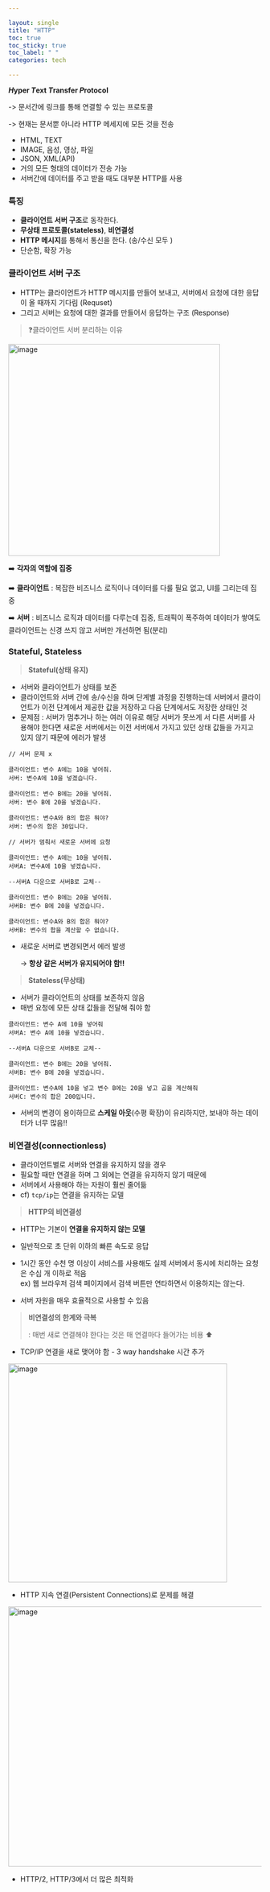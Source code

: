 ```yaml
---

layout: single
title: "HTTP"
toc: true
toc_sticky: true
toc_label: " "
categories: tech

---
```


***H*yper *T*ext *T*ransfer *P*rotocol**

-> 문서간에 링크를 통해 연결할 수 있는 프로토콜

-> 현재는 문서뿐 아니라 HTTP 메세지에 모든 것을 전송

- HTML, TEXT
- IMAGE, 음성, 영상, 파일
- JSON, XML(API)
- 거의 모든 형태의 데이터가 전송 가능
- 서버간에 데이터를 주고 받을 때도 대부분 HTTP를 사용

### 특징

- **클라이언트 서버 구조**로 동작한다.
- **무상태 프로토콜(stateless)**, **비연결성**
- **HTTP 메시지**를 통해서 통신을 한다. (송/수신 모두 )
- 단순함, 확장 가능

### 클라이언트 서버 구조

- HTTP는 클라이언트가 HTTP 메시지를 만들어 보내고, 서버에서 요청에 대한 응답이 올 때까지 기다림 (Requset)
- 그리고 서버는 요청에 대한 결과를 만들어서 응답하는 구조 (Response)

> ❓클라이언트 서버 분리하는 이유
> 

<img width="421" alt="image" src="https://user-images.githubusercontent.com/114092152/235831707-3b28c98d-87d8-4300-a5a3-22b96d6adb9d.png">

➡️ **각자의 역할에 집중**

➡️ **클라이언트** : 복잡한 비즈니스 로직이나 데이터를 다룰 필요 없고, UI를 그리는데 집중

➡️ **서버** : 비즈니스 로직과 데이터를 다루는데 집중, 트래픽이 폭주하여 데이터가 쌓여도 클라이언트는 신경 쓰지 않고 서버만 개선하면 됨(분리)

### Stateful, Stateless

> **Stateful(상태 유지)**
> 
- 서버와 클라이언트가 상태를 보존
- 클라이언트와 서버 간에 송/수신을 하며 단계별 과정을 진행하는데 서버에서 클라이언트가 이전 단계에서 제공한 값을 저장하고 다음 단계에서도 저장한 상태인 것
- 문제점 : 서버가 멈추거나 하는 여러 이유로 해당 서버가 못쓰게 서 다른 서버를 사용해야 한다면 새로운 서버에서는 이전 서버에서 가지고 있던 상태 값들을 가지고 있지 않기 때문에 에러가 발생

```
// 서버 문제 x

클라이언트: 변수 A에는 10을 넣어줘.
서버: 변수A에 10을 넣겠습니다.

클라이언트: 변수 B에는 20을 넣어줘.
서버: 변수 B에 20을 넣겠습니다.

클라이언트: 변수A와 B의 합은 뭐야?
서버: 변수의 합은 30입니다.
```

```
// 서버가 멈춰서 새로운 서버에 요청

클라이언트: 변수 A에는 10을 넣어줘.
서버A: 변수A에 10을 넣겠습니다.

--서버A 다운으로 서버B로 교체--

클라이언트: 변수 B에는 20을 넣어줘.
서버B: 변수 B에 20을 넣겠습니다.

클라이언트: 변수A와 B의 합은 뭐야?
서버B: 변수의 합을 계산할 수 없습니다.
```

- 새로운 서버로 변경되면서 에러 발생
    
    → **항상 같은 서버가 유지되어야 함!!**
    

> **Stateless(무상태)**
> 
- 서버가 클라이언트의 상태를 보존하지 않음
- 매번 요청에 모든 상태 값들을 전달해 줘야 함

```
클라이언트: 변수 A에 10을 넣어줘
서버A: 변수 A에 10을 넣겠습니다.

--서버A 다운으로 서버B로 교체--

클라이언트: 변수 B에는 20을 넣어줘.
서버B: 변수 B에 20을 넣겠습니다.

클라이언트: 변수A에 10을 넣고 변수 B에는 20을 넣고 곱을 계산해줘
서버C: 변수의 합은 200입니다.
```

- 서버의 변경이 용이하므로 **스케일 아웃**(수평 확장)이 유리하지만, 보내야 하는 데이터가 너무 많음!!

### **비연결성(connectionless)**

- 클라이언트별로 서버와 연결을 유지하지 않을 경우
- 필요할 때만 연결을 하며 그 외에는 연결을 유지하지 않기 때문에
- 서버에서 사용해야 하는 자원이 훨씬 줄어듦
- cf) `tcp/ip`는 연결을 유지하는 모델

> **HTTP의 비연결성**

- HTTP는 기본이 **연결을 유지하지 않는 모델**
- 일반적으로 초 단위 이하의 빠른 속도로 응답
- 1시간 동안 수천 명 이상이 서비스를 사용해도 실제 서버에서 동시에 처리하는 요청은 수십 개 이하로 적음
<br>ex) 웹 브라우저 검색 페이지에서 검색 버튼만 연타하면서 이용하지는 않는다.
    
- 서버 자원을 매우 효율적으로 사용할 수 있음

> **비연결성의 한계와 극복**
> 
> 
> : 매번 새로 연결해야 한다는 것은 매 연결마다 들어가는 비용 ⬆️
>

- TCP/IP 연결을 새로 맺어야 함 - 3 way handshake 시간 추가


<img width="435" alt="image" src="https://user-images.githubusercontent.com/114092152/235831722-08ff2df1-714d-4283-9430-3f2a0100ff9e.png">
    
- HTTP 지속 연결(Persistent Connections)로 문제를 해결

<img width="517" alt="image" src="https://user-images.githubusercontent.com/114092152/235831735-1abc43b6-e21b-47fa-944e-f8c85677046a.png">

- HTTP/2, HTTP/3에서 더 많은 최적화